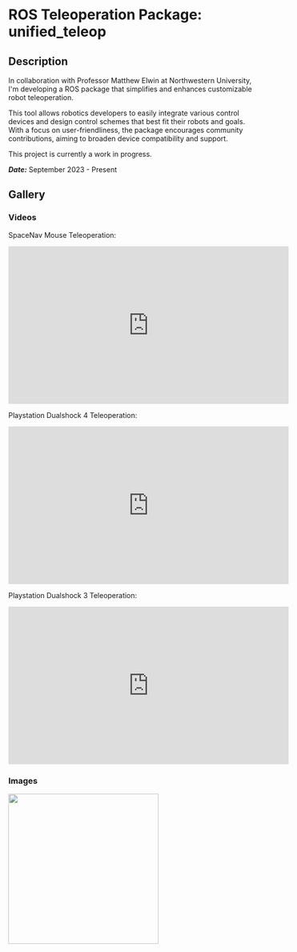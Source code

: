 # ROS Teleoperation Package: unified_teleop

## Description

In collaboration with Professor Matthew Elwin at Northwestern University, I'm developing a ROS package that simplifies and enhances customizable robot teleoperation.

This tool allows robotics developers to easily integrate various control devices and design control schemes that best fit their robots and goals. With a focus on user-friendliness, the package encourages community contributions, aiming to broaden device compatibility and support.

This project is currently a work in progress.

***Date:*** September 2023 - Present

## Gallery
### Videos

SpaceNav Mouse Teleoperation:

<iframe
    width="560" height="315"
    src="https://www.youtube.com/embed/xZ4kPcouIlM?si=-L47zPXJ9MUwNPC3"
    frameborder="0"
    allow="autoplay; encrypted-media"
    allowfullscreen
>
</iframe>

Playstation Dualshock 4 Teleoperation:

<iframe
    width="560" height="315"
    src="https://www.youtube.com/embed/RUmazUzi7jI?si=nuFQe0I9QSBQKxJS"
    frameborder="0"
    allow="autoplay; encrypted-media"
    allowfullscreen
>
</iframe>

Playstation Dualshock 3 Teleoperation:

<iframe
    width="560" height="315"
    src="https://www.youtube.com/embed/TXDjyt7o_HU?si=PnDowIm3N3Ok2zIY"
    frameborder="0"
    allow="autoplay; encrypted-media"
    allowfullscreen
>
</iframe>

### Images

<img src="https://github.com/dkoh555/dkoh555.github.io/assets/107823507/8ddfa7a5-78e6-47ce-aea6-72a3dfd8eeea" height="300">

